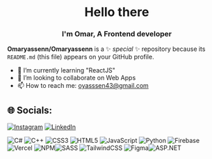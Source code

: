 <h1 align="center">Hello there</h1>
<h3 align="center">I'm Omar, A Frontend developer</h3>

**Omaryassenn/Omaryassenn** is a ✨ _special_ ✨ repository because its `README.md` (this file) appears on your GitHub profile.

- 🌱 I’m currently learning "ReactJS"
- 👯 I’m looking to collaborate on Web Apps
- 📫 How to reach me: oyasssen43@gmail.com
## 🌐 Socials:
[![Instagram](https://img.shields.io/badge/Instagram-%23E4405F.svg?logo=instagram&logoColor=white)](https://www.instagram.com/omaryassenn/) 
[![LinkedIn](https://img.shields.io/badge/LinkedIn-%230077B5.svg?logo=linkedin&logoColor=white)](https://www.linkedin.com/in/omar-yassen/) 

![C#](https://img.shields.io/badge/c%23-%23239120.svg?style=for-the-badge&logo=c-sharp&logoColor=white) ![C++](https://img.shields.io/badge/c++-%2300599C.svg?style=for-the-badge&logo=c%2B%2B&logoColor=white) ![CSS3](https://img.shields.io/badge/css3-%231572B6.svg?style=for-the-badge&logo=css3&logoColor=white) ![HTML5](https://img.shields.io/badge/html5-%23E34F26.svg?style=for-the-badge&logo=html5&logoColor=white) ![JavaScript](https://img.shields.io/badge/javascript-%23323330.svg?style=for-the-badge&logo=javascript&logoColor=%23F7DF1E) ![Python](https://img.shields.io/badge/python-3670A0?style=for-the-badge&logo=python&logoColor=ffdd54) ![Firebase](https://img.shields.io/badge/firebase-%23039BE5.svg?style=for-the-badge&logo=firebase) ![Vercel](https://img.shields.io/badge/vercel-%23000000.svg?style=for-the-badge&logo=vercel&logoColor=white) ![NPM](https://img.shields.io/badge/NPM-%23000000.svg?style=for-the-badge&logo=npm&logoColor=white)![SASS](https://img.shields.io/badge/SASS-hotpink.svg?style=for-the-badge&logo=SASS&logoColor=white) ![TailwindCSS](https://img.shields.io/badge/tailwindcss-%2338B2AC.svg?style=for-the-badge&logo=tailwind-css&logoColor=white) 	![Figma](https://img.shields.io/badge/figma-%23F24E1E.svg?style=for-the-badge&logo=figma&logoColor=white)![ASP.NET](https://img.shields.io/badge/ASP.NET-%234D8FF0.svg?logo=.NET&logoColor=white&style=for-the-badge)



